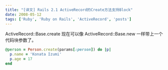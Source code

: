 ```yaml
---
title: "[译文] Rails 2.1 ActiveRecord的Create方法支持Block"
date: 2008-05-12
tags: ['Ruby', 'Ruby on Rails', 'ActiveRecord', 'posts']
---
```

ActiveRecord::Base.create 现在可以像 ActiveRecord::Base.new 一样带上一个代码块参数了。

```ruby
@person = Person.create(params[:person]) do |p|
  p.name = 'Konata Izumi'
  p.age = 17
end
```
